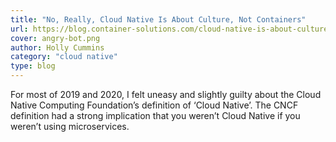 ```yaml
---
title: "No, Really, Cloud Native Is About Culture, Not Containers"
url: https://blog.container-solutions.com/cloud-native-is-about-culture-not-containers
cover: angry-bot.png
author: Holly Cummins
category: "cloud native"
type: blog
---
```


For most of 2019 and 2020, I felt uneasy and slightly guilty about the Cloud Native Computing Foundation’s definition of ‘Cloud Native’. The CNCF definition had a strong implication that you weren’t Cloud Native if you weren’t using microservices.
